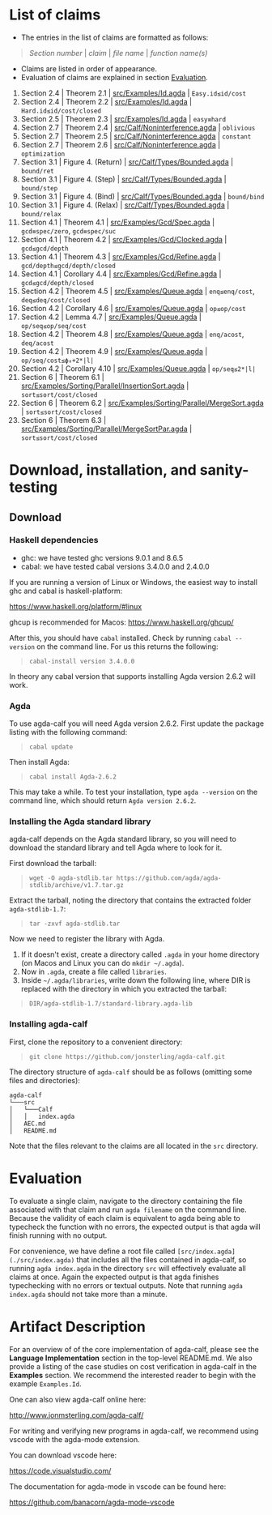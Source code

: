 # List of claims

* The entries in the list of claims are formatted as follows:
> _Section number_ | _claim_ | _file name_ | _function name(s)_
* Claims are listed in order of appearance.
* Evaluation of claims are explained in section [Evaluation](#Evaluation).

1. Section 2.4 | Theorem 2.1 | [src/Examples/Id.agda](./src/Examples/Id.agda) | `Easy.id≤id/cost`
2. Section 2.4 | Theorem 2.2 | [src/Examples/Id.agda](./src/Examples/Id.agda) | `Hard.id≤id/cost/closed`
3. Section 2.5 | Theorem 2.3 | [src/Examples/Id.agda](./src/Examples/Id.agda) | `easy≡hard`
4. Section 2.7 | Theorem 2.4 | [src/Calf/Noninterference.agda](./src/Calf/Noninterference.agda) | `oblivious`
5. Section 2.7 | Theorem 2.5 | [src/Calf/Noninterference.agda](./src/Calf/Noninterference.agda) | `constant`
5. Section 2.7 | Theorem 2.6 | [src/Calf/Noninterference.agda](./src/Calf/Noninterference.agda) | `optimization`
6. Section 3.1 | Figure 4. (Return) | [src/Calf/Types/Bounded.agda](./src/Calf/Types/Bounded.agda) | `bound/ret`
6. Section 3.1 | Figure 4. (Step) | [src/Calf/Types/Bounded.agda](./src/Calf/Types/Bounded.agda) | `bound/step`
6. Section 3.1 | Figure 4. (Bind) | [src/Calf/Types/Bounded.agda](./src/Calf/Types/Bounded.agda) | `bound/bind`
6. Section 3.1 | Figure 4. (Relax) | [src/Calf/Types/Bounded.agda](./src/Calf/Types/Bounded.agda) | `bound/relax`
7. Section 4.1 | Theorem 4.1 | [src/Examples/Gcd/Spec.agda](./src/Examples/Gcd/Spec.agda) | `gcd≡spec/zero`, `gcd≡spec/suc`
7. Section 4.1 | Theorem 4.2 | [src/Examples/Gcd/Clocked.agda](./src/Examples/Gcd/Clocked.agda) | `gcd≤gcd/depth`
7. Section 4.1 | Theorem 4.3 | [src/Examples/Gcd/Refine.agda](./src/Examples/Gcd/Refine.agda) | `gcd/depth≤gcd/depth/closed`
7. Section 4.1 | Corollary 4.4 | [src/Examples/Gcd/Refine.agda](./src/Examples/Gcd/Refine.agda) | `gcd≤gcd/depth/closed`
8. Section 4.2 | Theorem 4.5 | [src/Examples/Queue.agda](./src/Examples/Queue.agda) | `enq≤enq/cost`, `deq≤deq/cost/closed`
8. Section 4.2 | Corollary 4.6 | [src/Examples/Queue.agda](./src/Examples/Queue.agda) | `op≤op/cost`
8. Section 4.2 | Lemma 4.7 | [src/Examples/Queue.agda](./src/Examples/Queue.agda) | `op/seq≤op/seq/cost`
8. Section 4.2 | Theorem 4.8 | [src/Examples/Queue.agda](./src/Examples/Queue.agda) | `enq/acost`, `deq/acost`
9. Section 4.2 | Theorem 4.9 | [src/Examples/Queue.agda](./src/Examples/Queue.agda) | `op/seq/cost≤ϕ₀+2*|l|`
9. Section 4.2 | Corollary 4.10 | [src/Examples/Queue.agda](./src/Examples/Queue.agda) | `op/seq≤2*|l|`
10. Section 6 | Theorem 6.1 | [src/Examples/Sorting/Parallel/InsertionSort.agda](./src/Examples/Sorting/Parallel/InsertionSort.agda) | `sort≤sort/cost/closed`
10. Section 6 | Theorem 6.2 | [src/Examples/Sorting/Parallel/MergeSort.agda](./src/Examples/Sorting/Parallel/MergeSort.agda) | `sort≤sort/cost/closed`
11. Section 6 | Theorem 6.3 | [src/Examples/Sorting/Parallel/MergeSortPar.agda](./src/Examples/Sorting/Parallel/MergeSortPar.agda) | `sort≤sort/cost/closed`

# Download, installation, and sanity-testing

<!-- VM? -->
## Download

### Haskell dependencies

* ghc: we have tested ghc versions 9.0.1 and 8.6.5
* cabal: we have tested cabal versions 3.4.0.0 and 2.4.0.0

If you are running a version of Linux or Windows, the easiest way to install ghc and cabal is haskell-platform:

https://www.haskell.org/platform/#linux

ghcup is recommended for Macos:
https://www.haskell.org/ghcup/

After this, you should have `cabal` installed. Check by running `cabal --version` on the command line. For us this returns the following:

> `cabal-install version 3.4.0.0`

In theory any cabal version that supports installing Agda version 2.6.2 will work.

### Agda
To use agda-calf you will need Agda version 2.6.2. First update the package listing with the following command:

> `cabal update`

Then install Agda:

> `cabal install Agda-2.6.2`

This may take a while. To test your installation, type `agda --version` on the command line, which should return `Agda version 2.6.2`.

### Installing the Agda standard library
agda-calf depends on the Agda standard library, so you will need to download the standard library and tell Agda where to look for it.

First download the tarball:

> `wget -O agda-stdlib.tar https://github.com/agda/agda-stdlib/archive/v1.7.tar.gz`

Extract the tarball, noting the directory that contains the extracted folder `agda-stdlib-1.7`:

> `tar -zxvf agda-stdlib.tar`

Now we need to register the library with Agda.
1. If it doesn't exist, create a directory called `.agda` in your home directory (on Macos and Linux you can do `mkdir ~/.agda`).
2. Now in `.agda`, create a file called `libraries`.
3. Inside `~/.agda/libraries`, write down the following line, where DIR is replaced with the directory in which you extracted the tarball:

> `DIR/agda-stdlib-1.7/standard-library.agda-lib`

### Installing agda-calf

First, clone the repository to a convenient directory:

> `git clone https://github.com/jonsterling/agda-calf.git`

The directory structure of `agda-calf` should be as follows (omitting some files and directories):

```
agda-calf
└───src
│   └───Calf
│   │   index.agda
│   AEC.md
│   README.md
```

Note that the files relevant to the claims are all located in the `src` directory.

# Evaluation

To evaluate a single claim, navigate to the directory containing the file associated with that claim and run `agda filename` on the command line. Because the validity of each claim is equivalent to agda being able to typecheck the function with no errors, the expected output is that agda will finish running with no output.

For convenience, we have define a root file called `[src/index.agda](./src/index.agda)` that includes all the files contained in agda-calf, so running `agda index.agda` in the directory `src` will effectively evaluate all claims at once. Again the expected output is that agda finishes typechecking with no errors or textual outputs. Note that running `agda index.agda` should not take more than a minute.

# Artifact Description

For an overview of of the core implementation of agda-calf, please see the **Language Implementation** section in the top-level README.md. We also provide a listing of the case studies on cost verification in agda-calf in the **Examples** section. We recommend the interested reader to begin with the example `Examples.Id`.

One can also view agda-calf online here:

http://www.jonmsterling.com/agda-calf/

For writing and verifying new programs in agda-calf, we recommend using vscode with the agda-mode extension.

You can download vscode here:

https://code.visualstudio.com/

The documentation for agda-mode in vscode can be found here:

https://github.com/banacorn/agda-mode-vscode
